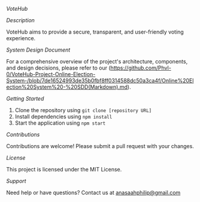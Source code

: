_VoteHub_

_Description_

VoteHub aims to provide a secure, transparent, and user-friendly voting experience.

_System Design Document_

For a comprehensive overview of the project's architecture, components, and design decisions, please refer to our (https://github.com/Phvl-0/VoteHub-Project-Online-Election-System-/blob/7de16524993de35b0fbf8ff0314588dc50a3ca4f/Online%20Election%20System%20-%20SDD(Markdown).md).

_Getting Started_
1. Clone the repository using `git clone [repository URL]`
2. Install dependencies using `npm install`
3. Start the application using `npm start`

_Contributions_

Contributions are welcome! Please submit a pull request with your changes.

_License_

This project is licensed under the MIT License.

_Support_

Need help or have questions? Contact us at anasaahphilip@gmail.com
